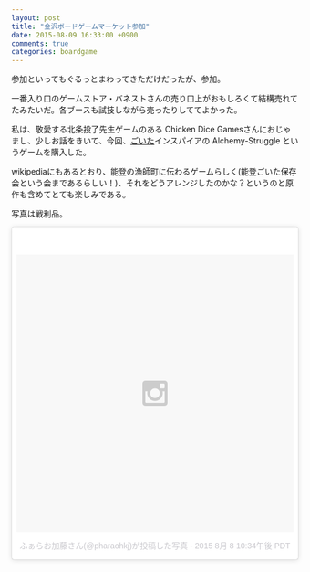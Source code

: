 ```yaml
---
layout: post
title: "金沢ボードゲームマーケット参加"
date: 2015-08-09 16:33:00 +0900
comments: true
categories: boardgame
---
```


参加といってもぐるっとまわってきただけだったが、参加。

一番入り口のゲームストア・バネストさんの売り口上がおもしろくて結構売れてたみたいだ。各ブースも試技しながら売ったりしててよかった。

私は、敬愛する北条投了先生ゲームのある Chicken Dice Gamesさんにおじゃまし、少しお話をきいて、今回、[ごいた](https://ja.wikipedia.org/wiki/%E3%81%94%E3%81%84%E3%81%9F)インスパイアの Alchemy-Struggle というゲームを購入した。

wikipediaにもあるとおり、能登の漁師町に伝わるゲームらしく(能登ごいた保存会という会まであるらしい！)、それをどうアレンジしたのかな？というのと原作も含めてとても楽しみである。

写真は戦利品。

<blockquote class="instagram-media" data-instgrm-version="4" style=" background:#FFF; border:0; border-radius:3px; box-shadow:0 0 1px 0 rgba(0,0,0,0.5),0 1px 10px 0 rgba(0,0,0,0.15); margin: 1px; max-width:658px; padding:0; width:99.375%; width:-webkit-calc(100% - 2px); width:calc(100% - 2px);"><div style="padding:8px;"> <div style=" background:#F8F8F8; line-height:0; margin-top:40px; padding:50% 0; text-align:center; width:100%;"> <div style=" background:url(data:image/png;base64,iVBORw0KGgoAAAANSUhEUgAAACwAAAAsCAMAAAApWqozAAAAGFBMVEUiIiI9PT0eHh4gIB4hIBkcHBwcHBwcHBydr+JQAAAACHRSTlMABA4YHyQsM5jtaMwAAADfSURBVDjL7ZVBEgMhCAQBAf//42xcNbpAqakcM0ftUmFAAIBE81IqBJdS3lS6zs3bIpB9WED3YYXFPmHRfT8sgyrCP1x8uEUxLMzNWElFOYCV6mHWWwMzdPEKHlhLw7NWJqkHc4uIZphavDzA2JPzUDsBZziNae2S6owH8xPmX8G7zzgKEOPUoYHvGz1TBCxMkd3kwNVbU0gKHkx+iZILf77IofhrY1nYFnB/lQPb79drWOyJVa/DAvg9B/rLB4cC+Nqgdz/TvBbBnr6GBReqn/nRmDgaQEej7WhonozjF+Y2I/fZou/qAAAAAElFTkSuQmCC); display:block; height:44px; margin:0 auto -44px; position:relative; top:-22px; width:44px;"></div></div><p style=" color:#c9c8cd; font-family:Arial,sans-serif; font-size:14px; line-height:17px; margin-bottom:0; margin-top:8px; overflow:hidden; padding:8px 0 7px; text-align:center; text-overflow:ellipsis; white-space:nowrap;"><a href="https://instagram.com/p/6JqyGCkzzb/" style=" color:#c9c8cd; font-family:Arial,sans-serif; font-size:14px; font-style:normal; font-weight:normal; line-height:17px; text-decoration:none;" target="_top">ふぁらお加藤さん(@pharaohkj)が投稿した写真</a> - <time style=" font-family:Arial,sans-serif; font-size:14px; line-height:17px;" datetime="2015-08-09T05:34:53+00:00">2015  8月 8 10:34午後 PDT</time></p></div></blockquote>
<script async defer src="//platform.instagram.com/en_US/embeds.js"></script>
